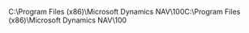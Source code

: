 <span data-ttu-id="e3786-101">C:\\Program Files \(x86\)\\Microsoft Dynamics NAV\\100</span><span class="sxs-lookup"><span data-stu-id="e3786-101">C:\\Program Files \(x86\)\\Microsoft Dynamics NAV\\100</span></span>